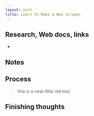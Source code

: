 ```yaml
---
layout: post
title: Learn To Make a Web Scraper
---
```



## Research, Web docs, links
*

## Notes

## Process

> this is a neat little md tool

## Finishing thoughts
